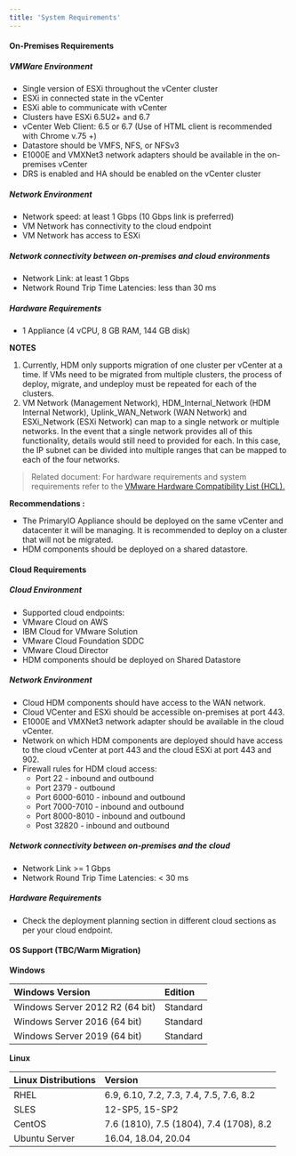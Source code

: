 ```yaml
---
title: 'System Requirements'
---
```


#### On-Premises Requirements

##### VMWare Environment
* Single version of ESXi throughout the vCenter cluster
* ESXi in connected state in the vCenter
* ESXi able to communicate with vCenter
* Clusters have ESXi 6.5U2+ and 6.7
* vCenter Web Client: 6.5 or 6.7 (Use of HTML client is recommended with Chrome v.75 +)
* Datastore should be VMFS, NFS, or NFSv3
* E1000E and VMXNet3 network adapters should be available in the on-premises vCenter
* DRS is enabled and HA should be enabled on the vCenter cluster

##### Network Environment

* Network speed: at least 1 Gbps (10 Gbps link is preferred)
* VM Network has connectivity to the cloud endpoint 
* VM Network has access to ESXi

##### Network connectivity between on-premises and cloud environments
* Network Link: at least 1 Gbps
* Network Round Trip Time Latencies: less than 30 ms


##### Hardware Requirements

* 1 Appliance (4 vCPU, 8 GB RAM, 144 GB disk)


**NOTES**
1. Currently, HDM only supports migration of one cluster per vCenter at a time. If VMs need to be migrated from multiple clusters, the process of deploy, migrate, and undeploy must be repeated for each of the clusters.
2. VM Network (Management Network), HDM_Internal_Network (HDM Internal Network), Uplink_WAN_Network (WAN Network) and ESXi_Network (ESXi Network) can map to a single network or multiple networks. In the event that a single network provides all of this functionality, details would still need to provided for each. In this case, the IP subnet can be divided into multiple ranges that can be mapped to each of the four networks.

> Related document: For hardware requirements and system requirements refer to the [VMware Hardware Compatibility List (HCL).](https://www.vmware.com/resources/compatibility/search.php)


**Recommendations :**

*   The PrimaryIO Appliance should be deployed on the same vCenter and datacenter it will be managing. It is recommended to deploy on a cluster that will not be migrated.
*   HDM components should be deployed on a shared datastore.

#### Cloud Requirements

##### Cloud Environment
*   Supported cloud endpoints:
   *   VMware Cloud on AWS
   *   IBM Cloud for VMware Solution
   *   VMware Cloud Foundation SDDC
   *   VMware Cloud Director
*   HDM components should be deployed on Shared Datastore

##### Network Environment
*   Cloud HDM components should have access to the WAN network.
*   Cloud VCenter and ESXi should be accessible on-premises at port 443.
*   E1000E and VMXNet3 network adapter should be available in  the cloud vCenter.
*   Network on which HDM components are deployed should have access to the cloud vCenter at port 443 and the cloud ESXi at port 443 and 902.
*   Firewall rules for HDM cloud access:
    *   Port 22 - inbound and outbound
    *   Port 2379 - outbound 
    *   Port 6000-6010 - inbound and outbound
    *   Port 7000-7010 - inbound and outbound
    *   Port 8000-8010 - inbound and outbound
    *   Post 32820 - inbound and outbound
 
##### Network connectivity between on-premises and the cloud
*   Network Link >= 1 Gbps
*   Network Round Trip Time Latencies: &lt; 30 ms
 
##### Hardware Requirements
*   Check the deployment planning section in different cloud sections as per your cloud endpoint.
 
#### OS Support (TBC/Warm Migration)

**Windows**

| Windows Version | Edition |
|:--------------------|:---------|
| Windows Server 2012 R2 (64 bit) | Standard |
| Windows Server 2016 (64 bit) | Standard |
| Windows Server 2019 (64 bit) | Standard |

**Linux**

|Linux Distributions | Version |
|:----------------------|:--------|
| RHEL | 6.9, 6.10, 7.2, 7.3, 7.4, 7.5, 7.6, 8.2 |
| SLES | 12-SP5, 15-SP2 |
| CentOS | 7.6 (1810), 7.5 (1804), 7.4 (1708), 8.2 |
| Ubuntu Server	| 16.04, 18.04, 20.04 |
